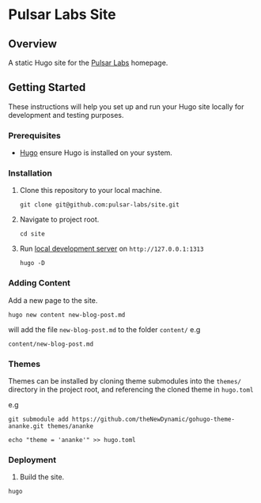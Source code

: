 # Pulsar Labs Site

## Overview

A static Hugo site for the [Pulsar Labs](https://pulsar-labs.co.uk) homepage.


## Getting Started

These instructions will help you set up and run your Hugo site locally for development and testing purposes.

### Prerequisites

- [Hugo](https://gohugo.io/getting-started/installing/) ensure Hugo is installed on your system.

### Installation

1. Clone this repository to your local machine.
    ```
    git clone git@github.com:pulsar-labs/site.git
    ```

2. Navigate to project root.
    ```
    cd site
    ```
3. Run [local development server](http://127.0.0.1:1313/) on `http://127.0.0.1:1313`
    ```
    hugo -D
    ```

### Adding Content

Add a new page to the site.

```
hugo new content new-blog-post.md
````
will add the file `new-blog-post.md` to the folder `content/` e.g 
```
content/new-blog-post.md
```

### Themes

Themes can be installed by cloning theme submodules into the `themes/` directory in the project root, and referencing the cloned theme in `hugo.toml`

e.g

```
git submodule add https://github.com/theNewDynamic/gohugo-theme-ananke.git themes/ananke
```
```
echo "theme = 'ananke'" >> hugo.toml
```

### Deployment

1. Build the site.

```
hugo
```


